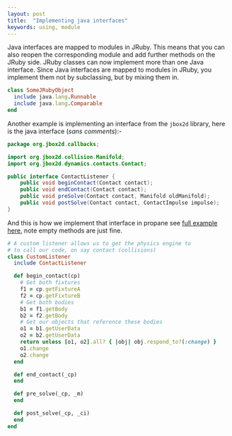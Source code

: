 ```yaml
---
layout: post
title:  "Implementing java interfaces"
keywords: using, module
---
```

Java interfaces are mapped to modules in JRuby. This means that you can also reopen the corresponding module and add further methods on the JRuby side. JRuby classes can now implement more than one Java interface. Since Java interfaces are mapped to modules in JRuby, you implement them not by subclassing, but by mixing them in.

```ruby
class SomeJRubyObject
  include java.lang.Runnable
  include java.lang.Comparable
end
```

Another example is implementing an interface from  the `jbox2d` library, here is the java interface (_sans comments_):-

```java
package org.jbox2d.callbacks;

import org.jbox2d.collision.Manifold;
import org.jbox2d.dynamics.contacts.Contact;

public interface ContactListener {
	public void beginContact(Contact contact);
	public void endContact(Contact contact);
	public void preSolve(Contact contact, Manifold oldManifold);
	public void postSolve(Contact contact, ContactImpulse impulse);
}
```

And this is how we implement that interface in propane see [full example here][collision_listening], note empty methods are just fine.

```ruby
# A custom listener allows us to get the physics engine to
# to call our code, on say contact (collisions)
class CustomListener
  include ContactListener

  def begin_contact(cp)
    # Get both fixtures
    f1 = cp.getFixtureA
    f2 = cp.getFixtureB
    # Get both bodies
    b1 = f1.getBody
    b2 = f2.getBody
    # Get our objects that reference these bodies
    o1 = b1.getUserData
    o2 = b2.getUserData
    return unless [o1, o2].all? { |obj| obj.respond_to?(:change) }
    o1.change
    o2.change
  end

  def end_contact(_cp)
  end

  def pre_solve(_cp, _m)
  end

  def post_solve(_cp, _ci)
  end
end
```

[collision_listening]:https://github.com/ruby-processing/propane-examples/blob/master/external_library/gem/pbox2d/collision_listening.rb
